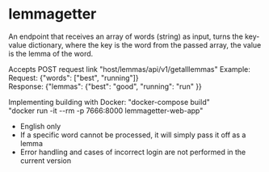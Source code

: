 # lemmagetter

An endpoint that receives an array of words (string) as input, turns the key-value dictionary, where the key is the word from the passed array, the value is the lemma of the word.

Accepts POST request link "host/lemmas/api/v1/getalllemmas"
Example:  
Request: {"words": ["best", "running"]}  
Response: {"lemmas": {"best": "good", "running": "run" }}

Implementing building with Docker: 
"docker-compose build"  
"docker run -it --rm -p 7666:8000 lemmagetter-web-app"

- English only
- If a specific word cannot be processed, it will simply pass it off as a lemma
- Error handling and cases of incorrect login are not performed in the current version